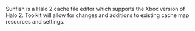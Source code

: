 Sunfish is a Halo 2 cache file editor which supports the Xbox version of Halo 2. Toolkit will allow for changes and additions to existing cache map resources and settings.